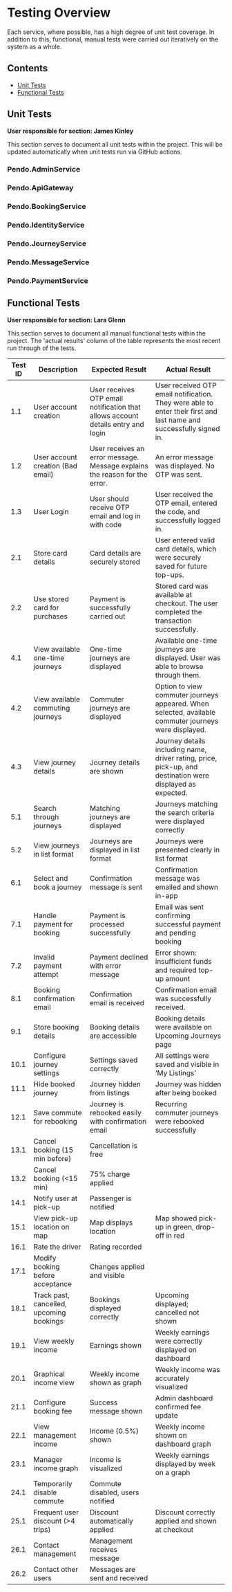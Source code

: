 # Testing Overview

Each service, where possible, has a high degree of unit test coverage. In addition to this, functional, manual tests were carried out iteratively on the system as a whole.

## Contents
- [Unit Tests](#unit-tests)
- [Functional Tests](#functional-tests)

## Unit Tests
**User responsible for section: James Kinley**

This section serves to document all unit tests within the project. This will be updated automatically when unit tests run via GitHub actions.

### Pendo.AdminService

### Pendo.ApiGateway

### Pendo.BookingService

### Pendo.IdentityService

### Pendo.JourneyService

### Pendo.MessageService

### Pendo.PaymentService

## Functional Tests
**User responsible for section: Lara Glenn**

This section serves to document all manual functional tests within the project. The 'actual results' column of the table represents the most recent run through of the tests.

| **Test ID** | **Description** | **Expected Result** | **Actual Result** |
|-------------|------------------|----------------------|-------------------|
| 1.1 | User account creation | User receives OTP email notification that allows account details entry and login | User received OTP email notification. They were able to enter their first and last name and successfully signed in. |
| 1.2 | User account creation (Bad email) | User receives an error message. Message explains the reason for the error. | An error message was displayed. No OTP was sent. |
| 1.3 | User Login | User should receive OTP email and log in with code | User received the OTP email, entered the code, and successfully logged in. |
| 2.1 | Store card details | Card details are securely stored | User entered valid card details, which were securely saved for future top-ups. |
| 2.2 | Use stored card for purchases | Payment is successfully carried out | Stored card was available at checkout. The user completed the transaction successfully. |
| 4.1 | View available one-time journeys | One-time journeys are displayed | Available one-time journeys are displayed. User was able to browse through them. |
| 4.2 | View available commuting journeys | Commuter journeys are displayed | Option to view commuter journeys appeared. When selected, available commuter journeys were displayed. |
| 4.3 | View journey details | Journey details are shown | Journey details including name, driver rating, price, pick-up, and destination were displayed as expected. |
| 5.1 | Search through journeys | Matching journeys are displayed | Journeys matching the search criteria were displayed correctly |
| 5.2 | View journeys in list format | Journeys are displayed in list format | Journeys were presented clearly in list format |
| 6.1 | Select and book a journey | Confirmation message is sent | Confirmation message was emailed and shown in-app |
| 7.1 | Handle payment for booking | Payment is processed successfully | Email was sent confirming successful payment and pending booking |
| 7.2 | Invalid payment attempt | Payment declined with error message | Error shown: insufficient funds and required top-up amount |
| 8.1 | Booking confirmation email | Confirmation email is received | Confirmation email was successfully received. |
| 9.1 | Store booking details | Booking details are accessible | Booking details were available on Upcoming Journeys page |
| 10.1 | Configure journey settings | Settings saved correctly | All settings were saved and visible in ‘My Listings’ |
| 11.1 | Hide booked journey | Journey hidden from listings | Journey was hidden after being booked |
| 12.1 | Save commute for rebooking | Journey is rebooked easily with confirmation email | Recurring commuter journeys were rebooked successfully |
| 13.1 | Cancel booking (15 min before) | Cancellation is free |  |
| 13.2 | Cancel booking (<15 min) | 75% charge applied |  |
| 14.1 | Notify user at pick-up | Passenger is notified |  |
| 15.1 | View pick-up location on map | Map displays location | Map showed pick-up in green, drop-off in red |
| 16.1 | Rate the driver | Rating recorded |  |
| 17.1 | Modify booking before acceptance | Changes applied and visible |  |
| 18.1 | Track past, cancelled, upcoming bookings | Bookings displayed correctly | Upcoming displayed; cancelled not shown |
| 19.1 | View weekly income | Earnings shown | Weekly earnings were correctly displayed on dashboard |
| 20.1 | Graphical income view | Weekly income shown as graph | Weekly income was accurately visualized |
| 21.1 | Configure booking fee | Success message shown | Admin dashboard confirmed fee update |
| 22.1 | View management income | Income (0.5%) shown | Weekly income shown on dashboard graph |
| 23.1 | Manager income graph | Income is visualized | Weekly earnings displayed by week on a graph |
| 24.1 | Temporarily disable commute | Commute disabled, users notified |  |
| 25.1 | Frequent user discount (>4 trips) | Discount automatically applied | Discount correctly applied and shown at checkout |
| 26.1 | Contact management | Management receives message |  |
| 26.2 | Contact other users | Messages are sent and received |  |
